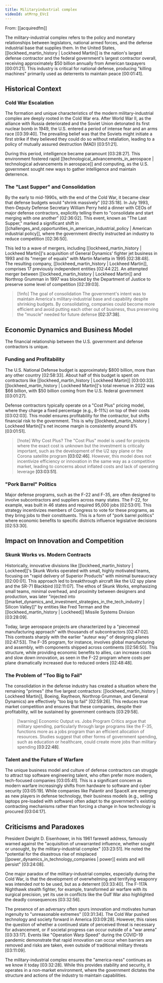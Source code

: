 ```yaml
---
title: Militaryindustrial complex
videoId: atMrnp_EVcI
---
```


From: [[acquiredfm]] <br/> 

The military-industrial complex refers to the policy and monetary relationships between legislators, national armed forces, and the defense industrial base that supplies them. In the United States, [[lockheed_martin_history | Lockheed Martin]] is the nation's largest defense contractor and the federal government's largest contractor overall, receiving approximately $50 billion annually from American taxpayers <a class="yt-timestamp" data-t="00:01:21">[00:01:21]</a>. This industry is critical for national defense, producing "killing machines" primarily used as deterrents to maintain peace <a class="yt-timestamp" data-t="00:01:41">[00:01:41]</a>.

## Historical Context

### Cold War Escalation
The formation and unique characteristics of the modern military-industrial complex are deeply rooted in the Cold War era. After World War II, as the alliance with Russia deteriorated and the Soviet Union detonated its first nuclear bomb in 1949, the U.S. entered a period of intense fear and an arms race <a class="yt-timestamp" data-t="03:39:40">[03:39:40]</a>. The prevailing belief was that the Soviets might initiate a first strike if they believed they could do so without retaliation, leading to a policy of mutually assured destruction (MAD) <a class="yt-timestamp" data-t="03:51:21">[03:51:21]</a>.

During this period, intelligence became paramount <a class="yt-timestamp" data-t="03:28:27">[03:28:27]</a>. This environment fostered rapid [[technological_advancements_in_aerospace | technological advancements in aerospace]] and computing, as the U.S. government sought new ways to gather intelligence and maintain deterrence.

### The "Last Supper" and Consolidation
By the early to mid-1990s, with the end of the Cold War, it became clear that defense budgets would "shrink massively" <a class="yt-timestamp" data-t="02:35:18">[02:35:18]</a>. In July 1993, then-Deputy Defense Secretary William Perry held a dinner with CEOs of major defense contractors, explicitly telling them to "consolidate and start merging with one another" <a class="yt-timestamp" data-t="02:36:02">[02:36:02]</a>. This event, known as "The Last Supper," marked a significant shift in [[challenges_and_opportunities_in_american_industrial_policy | American industrial policy]], where the government directly instructed an industry to reduce competition <a class="yt-timestamp" data-t="02:36:50">[02:36:50]</a>.

This led to a wave of mergers, including [[lockheed_martin_history | Lockheed Martin]]'s acquisition of General Dynamics' fighter jet business in 1993 and its "merger of equals" with Martin Marietta in 1995 <a class="yt-timestamp" data-t="02:38:48">[02:38:48]</a>. The resulting company, [[lockheed_martin_history | Lockheed Martin]], comprises 17 previously independent entities <a class="yt-timestamp" data-t="02:44:22">[02:44:22]</a>. An attempted merger between [[lockheed_martin_history | Lockheed Martin]] and Northrop Grumman in 1997 was blocked by the Department of Justice to preserve some level of competition <a class="yt-timestamp" data-t="02:39:03">[02:39:03]</a>.

> [!info] The goal of consolidation
> The government's intent was to maintain America's military-industrial base and capability despite shrinking budgets. By consolidating, companies could become more efficient and avoid putting each other out of business, thus preserving the "muscle" needed for future defense <a class="yt-timestamp" data-t="02:37:38">[02:37:38]</a>.

## Economic Dynamics and Business Model
The financial relationship between the U.S. government and defense contractors is unique.

### Funding and Profitability
The U.S. National Defense budget is approximately $800 billion, more than any other country <a class="yt-timestamp" data-t="02:58:33">[02:58:33]</a>. About half of this budget is spent on contractors like [[lockheed_martin_history | Lockheed Martin]] <a class="yt-timestamp" data-t="03:00:33">[03:00:33]</a>. [[lockheed_martin_history | Lockheed Martin]]'s total revenue in 2022 was $66 billion, with $50 billion coming from the U.S. federal government <a class="yt-timestamp" data-t="03:01:27">[03:01:27]</a>.

Defense contractors typically operate on a "Cost Plus" pricing model, where they charge a fixed percentage (e.g., 8-11%) on top of their costs <a class="yt-timestamp" data-t="03:02:03">[03:02:03]</a>. This model ensures profitability for the contractor, but shifts financial risk to the government. This is why [[lockheed_martin_history | Lockheed Martin]]'s net income margin is consistently around 8% <a class="yt-timestamp" data-t="03:01:51">[03:01:51]</a>.

> [!note] Why Cost Plus?
> The "Cost Plus" model is used for projects where the exact cost is unknown but the investment is critically important, such as the development of the U2 spy plane or the Corona satellite program <a class="yt-timestamp" data-t="03:02:46">[03:02:46]</a>. However, this model does not incentivize efficiency or innovation in the same way as a competitive market, leading to concerns about inflated costs and lack of operating leverage <a class="yt-timestamp" data-t="03:03:51">[03:03:51]</a>.

### "Pork Barrel" Politics
Major defense programs, such as the F-22 and F-35, are often designed to involve subcontractors and suppliers across many states. The F-22, for example, was built in 46 states and required 95,000 jobs <a class="yt-timestamp" data-t="02:53:01">[02:53:01]</a>. This strategy incentivizes members of Congress to vote for these programs, as they bring jobs to their constituents. This is a form of "pork barrel politics" where economic benefits to specific districts influence legislative decisions <a class="yt-timestamp" data-t="02:53:30">[02:53:30]</a>.

## Impact on Innovation and Competition

### Skunk Works vs. Modern Contracts
Historically, innovative divisions like [[lockheed_martin_history | Lockheed]]'s Skunk Works operated with small, highly motivated teams, focusing on "rapid delivery of Superior Products" with minimal bureaucracy <a class="yt-timestamp" data-t="02:00:01">[02:00:01]</a>. This approach led to breakthrough aircraft like the U2 spy plane and the SR-71 Blackbird <a class="yt-timestamp" data-t="02:11:07">[02:11:07]</a>. The ethos of Skunk Works, emphasizing small teams, minimal overhead, and proximity between designers and production, was later "injected into [[market_dynamics_and_investment_strategies_in_the_tech_industry | Silicon Valley]]" by entities like Fred Terman and the [[lockheed_martin_history | Lockheed]] Missile Systems Division <a class="yt-timestamp" data-t="03:28:09">[03:28:09]</a>.

Today, large aerospace projects are characterized by a "piecemeal manufacturing approach" with thousands of subcontractors <a class="yt-timestamp" data-t="02:47:02">[02:47:02]</a>. This contrasts sharply with the earlier "auteur way" of designing planes <a class="yt-timestamp" data-t="02:47:53">[02:47:53]</a>. The F-35 program, for instance, involves global manufacturing and assembly, with components shipped across continents <a class="yt-timestamp" data-t="02:56:50">[02:56:50]</a>. This structure, while providing economic benefits to allies, can increase costs and slow down innovation, as seen in the F-22 program where costs per plane dramatically increased due to reduced orders <a class="yt-timestamp" data-t="02:48:48">[02:48:48]</a>.

### The Problem of "Too Big to Fail"
The consolidation in the defense industry has created a situation where the remaining "primes" (the five largest contractors: [[lockheed_martin_history | Lockheed Martin]], Boeing, Raytheon, Northrop Grumman, and General Dynamics) are effectively "too big to fail" <a class="yt-timestamp" data-t="02:59:26">[02:59:26]</a>. This reduces true market competition and ensures that these companies, despite their profitability, will be sustained by government contracts <a class="yt-timestamp" data-t="03:29:58">[03:29:58]</a>.

> [!warning] Economic Output vs. Jobs Program
> Critics argue that military spending, particularly through large programs like the F-35, functions more as a jobs program than an efficient allocation of resources. Studies suggest that other forms of government spending, such as education or healthcare, could create more jobs than military spending <a class="yt-timestamp" data-t="03:22:48">[03:22:48]</a>.

### Talent and the Future of Warfare
The unique business model and culture of defense contractors can struggle to attract top software engineering talent, who often prefer more modern, tech-focused companies <a class="yt-timestamp" data-t="03:05:41">[03:05:41]</a>. This is a significant concern as modern warfare increasingly shifts from hardware to software and cyber security <a class="yt-timestamp" data-t="03:05:19">[03:05:19]</a>. While companies like Palantir and SpaceX are emerging as new players in defense technology, their business models (e.g., selling laptops pre-loaded with software) often adapt to the government's existing contracting mechanisms rather than forcing a change in how technology is procured <a class="yt-timestamp" data-t="03:04:17">[03:04:17]</a>.

## Criticisms and Paradoxes
President Dwight D. Eisenhower, in his 1961 farewell address, famously warned against the "acquisition of unwarranted influence, whether sought or unsought, by the military-industrial complex" <a class="yt-timestamp" data-t="03:23:51">[03:23:51]</a>. He noted the "potential for the disastrous rise of misplaced [[power_dynamics_in_technology_companies | power]] exists and will persist" <a class="yt-timestamp" data-t="03:24:08">[03:24:08]</a>.

One major paradox of the military-industrial complex, especially during the Cold War, is that the development of overwhelming and terrifying weaponry was intended *not* to be used, but as a deterrent <a class="yt-timestamp" data-t="03:33:40">[03:33:40]</a>. The F-117A Nighthawk stealth fighter, for example, transformed air warfare with its surgical precision, yet its use in conflicts like the Gulf War also highlighted the deadly consequences <a class="yt-timestamp" data-t="03:32:56">[03:32:56]</a>.

The presence of an adversary often spurs innovation and motivates human ingenuity to "unreasonable extremes" <a class="yt-timestamp" data-t="03:31:34">[03:31:34]</a>. The Cold War pushed technology and society forward in America <a class="yt-timestamp" data-t="03:09:28">[03:09:28]</a>. However, this raises the question of whether a continued state of perceived threat is necessary for advancement, or if societal progress can occur outside of a "war arena" <a class="yt-timestamp" data-t="03:33:17">[03:33:17]</a>. Events like "Operation Warp Speed" during the COVID-19 pandemic demonstrate that rapid innovation can occur when barriers are removed and risks are taken, even outside of traditional military threats <a class="yt-timestamp" data-t="03:11:09">[03:11:09]</a>.

The military-industrial complex ensures the "america-ness" continues as we know it today <a class="yt-timestamp" data-t="03:32:28">[03:32:28]</a>. While this provides stability and security, it operates in a non-market environment, where the government dictates the structure and actions of the industry to maintain capabilities.